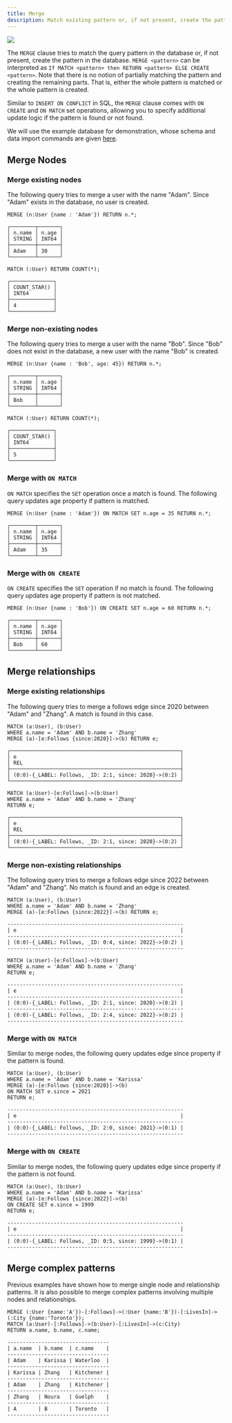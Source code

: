 ```yaml
---
title: Merge
description: Match existing pattern or, if not present, create the pattern.
---
```


![](/img/running-example.png)

The `MERGE` clause tries to match the query pattern in the database or, if not present, create the pattern in the database. `MERGE <pattern>` can be interpreted as `If MATCH <pattern> then RETURN <pattern> ELSE CREATE <pattern>`. Note that there is no notion of partially matching the pattern and creating the remaining parts. That is, either the whole pattern is matched or the whole pattern is created.

Similar to `INSERT ON CONFLICT` in SQL, the `MERGE` clause comes with `ON CREATE` and `ON MATCH` set operations, allowing you to specify additional update logic if the pattern is found or not found.

We will use the example database for demonstration, whose schema and data import commands are given [here](/cypher/data-manipulation-clauses/example-database).

## Merge Nodes

### Merge existing nodes
The following query tries to merge a user with the name "Adam". Since "Adam" exists in the database, no user is created.
```cypher
MERGE (n:User {name : 'Adam'}) RETURN n.*;
```
```table
┌────────┬───────┐
│ n.name │ n.age │
│ STRING │ INT64 │
├────────┼───────┤
│ Adam   │ 30    │
└────────┴───────┘
```

```cypher
MATCH (:User) RETURN COUNT(*);
```
```table
┌──────────────┐
│ COUNT_STAR() │
│ INT64        │
├──────────────┤
│ 4            │
└──────────────┘
```

### Merge non-existing nodes
The following query tries to merge a user with the name "Bob". Since "Bob" does not exist in the database, a new user with the name "Bob" is created.
```cypher
MERGE (n:User {name : 'Bob', age: 45}) RETURN n.*;
```
```table
┌────────┬───────┐
│ n.name │ n.age │
│ STRING │ INT64 │
├────────┼───────┤
│ Bob    │       │
└────────┴───────┘
```

```cypher
MATCH (:User) RETURN COUNT(*);
```
```table
┌──────────────┐
│ COUNT_STAR() │
│ INT64        │
├──────────────┤
│ 5            │
└──────────────┘
```

### Merge with `ON MATCH`
`ON MATCH` specifies the `SET` operation once a match is found. The following query updates age property if pattern is matched.
```cypher
MERGE (n:User {name : 'Adam'}) ON MATCH SET n.age = 35 RETURN n.*;
```
```table
┌────────┬───────┐
│ n.name │ n.age │
│ STRING │ INT64 │
├────────┼───────┤
│ Adam   │ 35    │
└────────┴───────┘
```

### Merge with `ON CREATE`
`ON CREATE` specifies the `SET` operation if no match is found. The following query updates age property if pattern is not matched.
```cypher
MERGE (n:User {name : 'Bob'}) ON CREATE SET n.age = 60 RETURN n.*;
```
```table
┌────────┬───────┐
│ n.name │ n.age │
│ STRING │ INT64 │
├────────┼───────┤
│ Bob    │ 60    │
└────────┴───────┘
```

## Merge relationships

### Merge existing relationships
The following query tries to merge a follows edge since 2020 between "Adam" and "Zhang". A match is found in this case.
```cypher
MATCH (a:User), (b:User) 
WHERE a.name = 'Adam' AND b.name = 'Zhang' 
MERGE (a)-[e:Follows {since:2020}]->(b) RETURN e;
```
```table
┌───────────────────────────────────────────────────────┐
│ e                                                     │
│ REL                                                   │
├───────────────────────────────────────────────────────┤
│ (0:0)-{_LABEL: Follows, _ID: 2:1, since: 2020}->(0:2) │
└───────────────────────────────────────────────────────┘
```
```cypher
MATCH (a:User)-[e:Follows]->(b:User) 
WHERE a.name = 'Adam' AND b.name = 'Zhang' 
RETURN e;
```
```table
┌───────────────────────────────────────────────────────┐
│ e                                                     │
│ REL                                                   │
├───────────────────────────────────────────────────────┤
│ (0:0)-{_LABEL: Follows, _ID: 2:1, since: 2020}->(0:2) │
└───────────────────────────────────────────────────────┘
```

### Merge non-existing relationships
The following query tries to merge a follows edge since 2022 between "Adam" and "Zhang". No match is found and an edge is created.
```cypher
MATCH (a:User), (b:User) 
WHERE a.name = 'Adam' AND b.name = 'Zhang' 
MERGE (a)-[e:Follows {since:2022}]->(b) RETURN e;
```
```table
---------------------------------------------------------
| e                                                     |
---------------------------------------------------------
| (0:0)-{_LABEL: Follows, _ID: 0:4, since: 2022}->(0:2) |
---------------------------------------------------------
```

```cypher
MATCH (a:User)-[e:Follows]->(b:User) 
WHERE a.name = 'Adam' AND b.name = 'Zhang' 
RETURN e;
```
```table
---------------------------------------------------------
| e                                                     |
---------------------------------------------------------
| (0:0)-{_LABEL: Follows, _ID: 2:1, since: 2020}->(0:2) |
---------------------------------------------------------
| (0:0)-{_LABEL: Follows, _ID: 2:4, since: 2022}->(0:2) |
---------------------------------------------------------
```

### Merge with `ON MATCH`
Similar to merge nodes, the following query updates edge since property if the pattern is found.
```cypher
MATCH (a:User), (b:User) 
WHERE a.name = 'Adam' AND b.name = 'Karissa' 
MERGE (a)-[e:Follows {since:2020}]->(b) 
ON MATCH SET e.since = 2021
RETURN e;
```
```table
---------------------------------------------------------
| e                                                     |
---------------------------------------------------------
| (0:0)-{_LABEL: Follows, _ID: 2:0, since: 2021}->(0:1) |
---------------------------------------------------------
```

### Merge with `ON CREATE`
Similar to merge nodes, the following query updates edge since property if the pattern is not found.
```cypher
MATCH (a:User), (b:User) 
WHERE a.name = 'Adam' AND b.name = 'Karissa' 
MERGE (a)-[e:Follows {since:2022}]->(b) 
ON CREATE SET e.since = 1999
RETURN e;
```
```table
---------------------------------------------------------
| e                                                     |
---------------------------------------------------------
| (0:0)-{_LABEL: Follows, _ID: 0:5, since: 1999}->(0:1) |
---------------------------------------------------------
```

## Merge complex patterns
Previous examples have shown how to merge single node and relationship patterns.
It is also possible to merge complex patterns involving multiple nodes and relationships. 

```cypher
MERGE (:User {name:'A'})-[:Follows]->(:User {name:'B'})-[:LivesIn]->(:City {name:'Toronto'});
MATCH (a:User)-[:Follows]->(b:User)-[:LivesIn]->(c:City)
RETURN a.name, b.name, c.name;
```
```table
---------------------------------
| a.name  | b.name  | c.name    |
---------------------------------
| Adam    | Karissa | Waterloo  |
---------------------------------
| Karissa | Zhang   | Kitchener |
---------------------------------
| Adam    | Zhang   | Kitchener |
---------------------------------
| Zhang   | Noura   | Guelph    |
---------------------------------
| A       | B       | Toronto   |
---------------------------------
```


